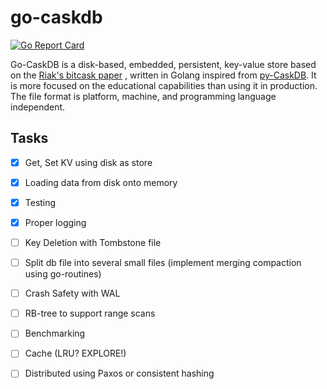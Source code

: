 # go-caskdb

[![Go Report Card](https://goreportcard.com/badge/github.com/abesheknarayan/go-caskdb)](https://goreportcard.com/report/github.com/abesheknarayan/go-caskdb)

Go-CaskDB is a disk-based, embedded, persistent, key-value store based on the [Riak's bitcask paper](https://riak.com/assets/bitcask-intro.pdf) , written in Golang inspired from [py-CaskDB](https://github.com/avinassh/py-caskdb). It is more focused on the educational capabilities than using it in production. The file format is platform, machine, and programming language independent.

## Tasks
- [x] Get, Set KV using disk as store
- [x] Loading data from disk onto memory 
- [x] Testing
- [x] Proper logging
- [ ] Key Deletion with Tombstone file
- [ ] Split db file into several small files (implement merging compaction using go-routines)
- [ ] Crash Safety with WAL
- [ ] RB-tree to support range scans
- [ ] Benchmarking
- [ ] Cache (LRU? EXPLORE!)
- [ ] Distributed using Paxos or consistent hashing


